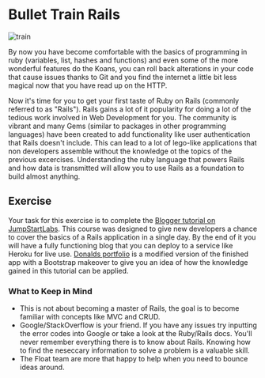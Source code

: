 # Bullet Train Rails

![train](http://cdn.uproxx.com/wp-content/uploads/2012/08/choo-choo-bitch.gif)

By now you have become comfortable with the basics of programming in ruby (variables, list, hashes and functions) and even some of the more wonderful features do the Koans, you can roll back alterations in your code that cause issues thanks to Git and you find the internet a little bit less magical now that you have read up on the HTTP.

Now it's time for you to get your first taste of Ruby on Rails (commonly referred to as "Rails"). Rails gains a lot of it popularity for doing a lot of the tedious work involved in Web Development for you. The community is vibrant and many Gems (similar to packages in other programming languages) have been created to add functionality like user authentication that Rails doesn't include. This can lead to a lot of lego-like applications that non developers assemble without the knowledge ot the topics of the previous excercises. Understanding the ruby language that powers Rails and how data is transmitted will allow you to use Rails as a foundation to build almost anything.

## Exercise

Your task for this exercise is to complete the [Blogger tutorial on JumpStartLabs](http://tutorials.jumpstartlab.com/projects/blogger.html). This course was designed to give new developers a chance to cover the basics of a Rails application in a single day. By the end of it you will have a fully functioning blog that you can deploy to a service like Heroku for live use. [Donalds portfolio](http://donrails.com/) is a modified version of the finished app with a Bootstrap makeover to give you an idea of how the knowledge gained in this tutorial can be applied. 

### What to Keep in Mind

* This is not about becoming a master of Rails, the goal is to become familiar with concepts like MVC and CRUD.
* Google/StackOverflow is your friend. If you have any issues try inputting the error codes into Google or take a look at the Ruby/Rails docs. You'll never remember everything there is to know about Rails. Knowing how to find the neseccary information to solve a problem is a valuable skill.
* The Float team are more that happy to help when you need to bounce ideas around.
